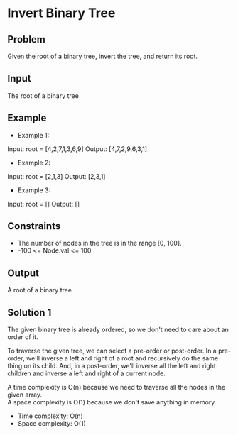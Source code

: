 # Invert Binary Tree

## Problem

Given the root of a binary tree, invert the tree, and return its root.

## Input

The root of a binary tree

## Example

- Example 1:

Input: root = [4,2,7,1,3,6,9]
Output: [4,7,2,9,6,3,1]

- Example 2:

Input: root = [2,1,3]
Output: [2,3,1]

- Example 3:

Input: root = []
Output: []

## Constraints

- The number of nodes in the tree is in the range [0, 100].
- -100 <= Node.val <= 100

## Output

A root of a binary tree

## Solution 1

The given binary tree is already ordered, so we don't need to care about an order of it.  

To traverse the given tree, we can select a pre-order or post-order. In a pre-order, we'll inverse a
left and right of a root and recursively do the same thing on its child. And, in a post-order, we'll
inverse all the left and right children and inverse a left and right of a current node.

A time complexity is O(n) because we need to traverse all the nodes in the given array.  
A space complexity is O(1) because we don't save anything in memory.

- Time complexity: O(n)
- Space complexity: O(1)
